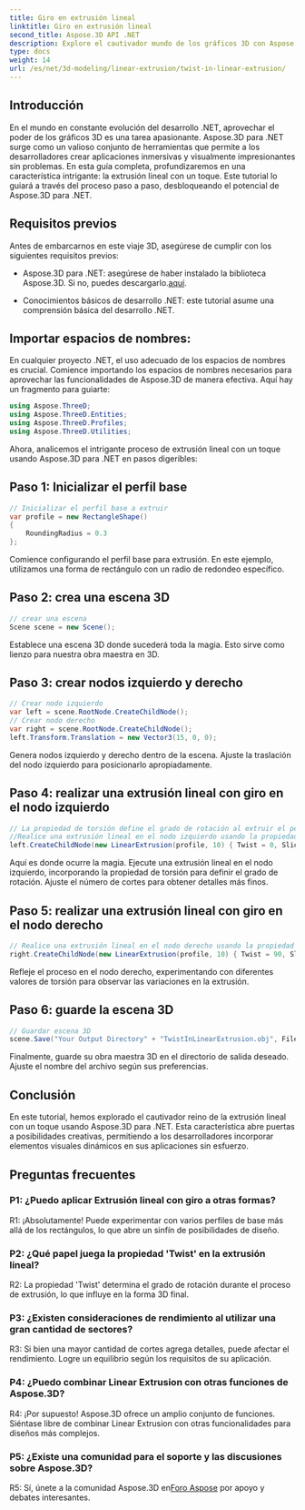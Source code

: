 ```yaml
---
title: Giro en extrusión lineal
linktitle: Giro en extrusión lineal
second_title: Aspose.3D API .NET
description: Explore el cautivador mundo de los gráficos 3D con Aspose.3D para .NET. Aprenda paso a paso la extrusión lineal con un giro.
type: docs
weight: 14
url: /es/net/3d-modeling/linear-extrusion/twist-in-linear-extrusion/
---
```

## Introducción

En el mundo en constante evolución del desarrollo .NET, aprovechar el poder de los gráficos 3D es una tarea apasionante. Aspose.3D para .NET surge como un valioso conjunto de herramientas que permite a los desarrolladores crear aplicaciones inmersivas y visualmente impresionantes sin problemas. En esta guía completa, profundizaremos en una característica intrigante: la extrusión lineal con un toque. Este tutorial lo guiará a través del proceso paso a paso, desbloqueando el potencial de Aspose.3D para .NET.

## Requisitos previos

Antes de embarcarnos en este viaje 3D, asegúrese de cumplir con los siguientes requisitos previos:

-  Aspose.3D para .NET: asegúrese de haber instalado la biblioteca Aspose.3D. Si no, puedes descargarlo.[aquí](https://releases.aspose.com/3d/net/).

- Conocimientos básicos de desarrollo .NET: este tutorial asume una comprensión básica del desarrollo .NET.

## Importar espacios de nombres:

En cualquier proyecto .NET, el uso adecuado de los espacios de nombres es crucial. Comience importando los espacios de nombres necesarios para aprovechar las funcionalidades de Aspose.3D de manera efectiva. Aquí hay un fragmento para guiarte:

```csharp
using Aspose.ThreeD;
using Aspose.ThreeD.Entities;
using Aspose.ThreeD.Profiles;
using Aspose.ThreeD.Utilities;
```

Ahora, analicemos el intrigante proceso de extrusión lineal con un toque usando Aspose.3D para .NET en pasos digeribles:

## Paso 1: Inicializar el perfil base

```csharp
// Inicializar el perfil base a extruir
var profile = new RectangleShape()
{
    RoundingRadius = 0.3
};
```

Comience configurando el perfil base para extrusión. En este ejemplo, utilizamos una forma de rectángulo con un radio de redondeo específico.

## Paso 2: crea una escena 3D

```csharp
// crear una escena
Scene scene = new Scene();
```

Establece una escena 3D donde sucederá toda la magia. Esto sirve como lienzo para nuestra obra maestra en 3D.

## Paso 3: crear nodos izquierdo y derecho

```csharp
// Crear nodo izquierdo
var left = scene.RootNode.CreateChildNode();
// Crear nodo derecho
var right = scene.RootNode.CreateChildNode();
left.Transform.Translation = new Vector3(15, 0, 0);
```

Genera nodos izquierdo y derecho dentro de la escena. Ajuste la traslación del nodo izquierdo para posicionarlo apropiadamente.

## Paso 4: realizar una extrusión lineal con giro en el nodo izquierdo

```csharp
// La propiedad de torsión define el grado de rotación al extruir el perfil.
//Realice una extrusión lineal en el nodo izquierdo usando la propiedad de giro y cortes
left.CreateChildNode(new LinearExtrusion(profile, 10) { Twist = 0, Slices = 100 });
```

Aquí es donde ocurre la magia. Ejecute una extrusión lineal en el nodo izquierdo, incorporando la propiedad de torsión para definir el grado de rotación. Ajuste el número de cortes para obtener detalles más finos.

## Paso 5: realizar una extrusión lineal con giro en el nodo derecho

```csharp
// Realice una extrusión lineal en el nodo derecho usando la propiedad de giro y cortes
right.CreateChildNode(new LinearExtrusion(profile, 10) { Twist = 90, Slices = 100 });
```

Refleje el proceso en el nodo derecho, experimentando con diferentes valores de torsión para observar las variaciones en la extrusión.

## Paso 6: guarde la escena 3D

```csharp
// Guardar escena 3D
scene.Save("Your Output Directory" + "TwistInLinearExtrusion.obj", FileFormat.WavefrontOBJ);
```

Finalmente, guarde su obra maestra 3D en el directorio de salida deseado. Ajuste el nombre del archivo según sus preferencias.

## Conclusión

En este tutorial, hemos explorado el cautivador reino de la extrusión lineal con un toque usando Aspose.3D para .NET. Esta característica abre puertas a posibilidades creativas, permitiendo a los desarrolladores incorporar elementos visuales dinámicos en sus aplicaciones sin esfuerzo.

## Preguntas frecuentes

### P1: ¿Puedo aplicar Extrusión lineal con giro a otras formas?

R1: ¡Absolutamente! Puede experimentar con varios perfiles de base más allá de los rectángulos, lo que abre un sinfín de posibilidades de diseño.

### P2: ¿Qué papel juega la propiedad 'Twist' en la extrusión lineal?

R2: La propiedad 'Twist' determina el grado de rotación durante el proceso de extrusión, lo que influye en la forma 3D final.

### P3: ¿Existen consideraciones de rendimiento al utilizar una gran cantidad de sectores?

R3: Si bien una mayor cantidad de cortes agrega detalles, puede afectar el rendimiento. Logre un equilibrio según los requisitos de su aplicación.

### P4: ¿Puedo combinar Linear Extrusion con otras funciones de Aspose.3D?

R4: ¡Por supuesto! Aspose.3D ofrece un amplio conjunto de funciones. Siéntase libre de combinar Linear Extrusion con otras funcionalidades para diseños más complejos.

### P5: ¿Existe una comunidad para el soporte y las discusiones sobre Aspose.3D?

 R5: Sí, únete a la comunidad Aspose.3D en[Foro Aspose](https://forum.aspose.com/c/3d/18) por apoyo y debates interesantes.